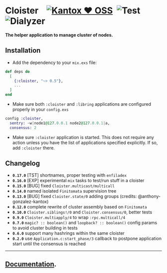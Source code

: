 # Cloister    [![Kantox ❤ OSS](https://img.shields.io/badge/❤-kantox_oss-informational.svg)](https://kantox.com/)  ![Test](https://github.com/am-kantox/cloister/workflows/Test/badge.svg)  ![Dialyzer](https://github.com/am-kantox/cloister/workflows/Dialyzer/badge.svg)

**The helper application to manage cluster of nodes.**

## Installation

- Add the dependency to your `mix.exs` file:

```elixir
def deps do
  [
    {:cloister, "~> 0.5"},
    ...
  ]
end
```

- Make sure both `:cloister` and `:libring` applications are configured properly in your `config.exs`

```elixir
config :cloister,
  sentry: ~w|node1@127.0.0.1 node2@127.0.0.1|a,
  consensus: 2
```

- Make sure `:cloister` application is started. This does not require any action unless you have the list of applications specified explicitly. If so, add `:cloister` there.

## Changelog

- **`0.17.0`** [TST] shortnames, proper testing with `enfiladex`
- **`0.16.0`** [EXP] experimental `mix` tasks to test/run stuff in a cloister
- **`0.15.0`** [BUG] fixed `Cloister.multicast/multicall`
- **`0.14.0`** named isolated `Finitomata` supervision tree
- **`0.13.0`** [BUG] fixed `Cloister.state/0` adding groups (credits: @anthony-gonzalez-kantox)
- **`0.12.0`** complete rewrite of cluster assembly based on `Finitomata`
- **`0.10.0`** `Cloister.siblings!/0` and `Cloister.consensus/0`, better tests
- **`0.9.0`** `Cloister.multiapply/4` to wrap `:rpc.multicall/4`
- **`0.7.0`** `magic? :: boolean()` and `loopback? :: boolean()` config params to avoid cluster building in tests
- **`0.6.0`** support many hashrings within the same cloister
- **`0.2.0`** use `Application.c:start_phase/3` callback to postpone application start until the consensus is reached

---

## [Documentation](https://hexdocs.pm/cloister).
